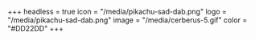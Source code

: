 +++
headless = true
icon = "/media/pikachu-sad-dab.png"
logo = "/media/pikachu-sad-dab.png"
image = "/media/cerberus-5.gif"
color = "#DD22DD"
+++
